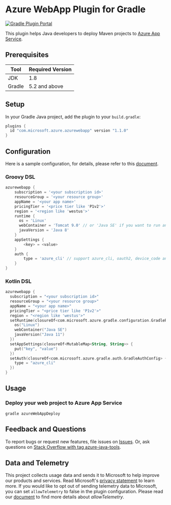 # Azure WebApp Plugin for Gradle
[![Gradle Plugin Portal](https://img.shields.io/maven-metadata/v.svg?colorB=007ec6&label=Azure+WebApp+Plugin+for+Gradle&metadataUrl=https%3A%2F%2Fplugins.gradle.org%2Fm2%2Fcom%2Fmicrosoft%2Fazure%2Fazure-webapp-gradle-plugin%2Fmaven-metadata.xml)](https://plugins.gradle.org/plugin/com.microsoft.azure.azurewebapp)

This plugin helps Java developers to deploy Maven projects to [Azure App Service](https://docs.microsoft.com/en-us/azure/app-service/).


## Prerequisites

Tool | Required Version
---|---
JDK | 1.8
Gradle | 5.2 and above


## Setup
In your Gradle Java project, add the plugin to your `build.gradle`:
```groovy
plugins {
  id "com.microsoft.azure.azurewebapp" version "1.1.0"
}
```

## Configuration
Here is a sample configuration, for details, please refer to this [document](https://github.com/microsoft/azure-gradle-plugins/wiki/Webapp-Configuration).
### Groovy DSL
```groovy
azurewebapp {
    subscription = '<your subscription id>'
    resourceGroup = '<your resource group>'
    appName = '<your app name>'
    pricingTier = '<price tier like 'P1v2'>'
    region = '<region like 'westus'>'
    runtime {
      os = 'Linux'
      webContainer = 'Tomcat 9.0' // or 'Java SE' if you want to run an executable jar
      javaVersion = 'Java 8'
    }
    appSettings {
        <key> = <value>
    }
    auth {
        type = 'azure_cli' // support azure_cli, oauth2, device_code and service_principal
    }
}
```

### Kotlin DSL
```kotlin
azurewebapp {
  subscription = "<your subscription id>"
  resourceGroup = "<your resource group>"
  appName = "<your app name>"
  pricingTier = "<price tier like 'P1v2'>"
  region = "<region like 'westus'>"
  setRuntime(closureOf<com.microsoft.azure.gradle.configuration.GradleRuntimeConfig> {
    os("Linux")
    webContainer("Java SE")
    javaVersion("Java 11")
  })
  setAppSettings(closureOf<MutableMap<String, String>> {
    put("key", "value")
  })
  setAuth(closureOf<com.microsoft.azure.gradle.auth.GradleAuthConfig> {
    type = "azure_cli"
  })
}
```

## Usage

### Deploy your web project to Azure App Service
```shell
gradle azureWebAppDeploy
```

## Feedback and Questions
To report bugs or request new features, file issues on [Issues](https://github.com/microsoft/azure-gradle-plugins/issues). Or, ask questions on [Stack Overflow with tag azure-java-tools](https://stackoverflow.com/questions/tagged/azure-java-tools).

## Data and Telemetry
This project collects usage data and sends it to Microsoft to help improve our products and services.
Read Microsoft's [privacy statement](https://privacy.microsoft.com/en-us/privacystatement) to learn more.
If you would like to opt out of sending telemetry data to Microsoft, you can set `allowTelemetry` to false in the plugin configuration.
Please read our [document](https://github.com/microsoft/azure-gradle-plugins/wiki/Configuration) to find more details about *allowTelemetry*.
